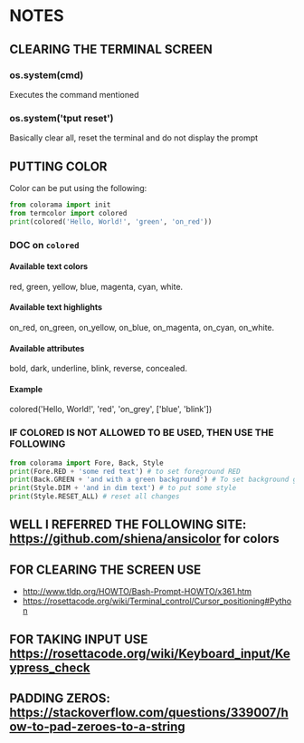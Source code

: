 # NOTES

## CLEARING THE TERMINAL SCREEN

### os.system(cmd)

Executes the command mentioned

### os.system('tput reset')

Basically clear all, reset the terminal and do not display the prompt  

## PUTTING COLOR

Color can be put using the following:

```py
from colorama import init
from termcolor import colored
print(colored('Hello, World!', 'green', 'on_red'))
```

### DOC on `colored`

#### Available text colors

red, green, yellow, blue, magenta, cyan, white.

#### Available text highlights

on_red, on_green, on_yellow, on_blue, on_magenta, on_cyan, on_white.

#### Available attributes

bold, dark, underline, blink, reverse, concealed.

#### Example

colored('Hello, World!', 'red', 'on_grey', ['blue', 'blink'])

### IF COLORED IS NOT ALLOWED TO BE USED, THEN USE THE FOLLOWING

```py
from colorama import Fore, Back, Style
print(Fore.RED + 'some red text') # to set foreground RED
print(Back.GREEN + 'and with a green background') # To set background green
print(Style.DIM + 'and in dim text') # to put some style
print(Style.RESET_ALL) # reset all changes
```

## WELL I REFERRED THE FOLLOWING SITE: <https://github.com/shiena/ansicolor> for colors

## FOR CLEARING THE SCREEN USE

- <http://www.tldp.org/HOWTO/Bash-Prompt-HOWTO/x361.htm>
- <https://rosettacode.org/wiki/Terminal_control/Cursor_positioning#Python>

## FOR TAKING INPUT USE <https://rosettacode.org/wiki/Keyboard_input/Keypress_check>

## PADDING ZEROS: <https://stackoverflow.com/questions/339007/how-to-pad-zeroes-to-a-string>
